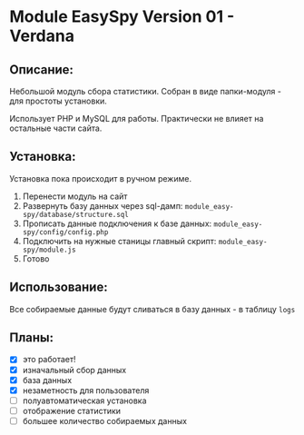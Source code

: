 # Module EasySpy Version 01 - Verdana


## Описание:

Небольшой модуль сбора статистики. Собран в виде папки-модуля - для простоты установки.

Использует PHP и MySQL для работы. Практически не влияет на остальные части сайта.


## Установка:

Установка пока происходит в ручном режиме.

1. Перенести модуль на сайт
2. Развернуть базу данных через sql-дамп: `module_easy-spy/database/structure.sql`
3. Прописать данные подключения к базе данных: `module_easy-spy/config/config.php`
4. Подключить на нужные станицы главный скрипт: `module_easy-spy/module.js`
5. Готово


## Использование:

Все собираемые данные будут сливаться в базу данных - в таблицу `logs`


## Планы:

- [X] это работает!
- [X] изначальный сбор данных
- [X] база данных
- [X] незаметность для пользователя
- [ ] полуавтоматическая установка
- [ ] отображение статистики
- [ ] большее количество собираемых данных
